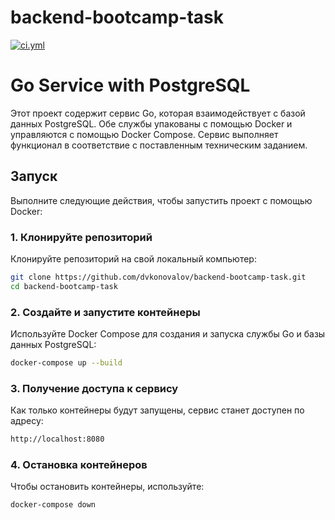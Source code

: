 # backend-bootcamp-task

[![ci.yml](https://github.com/dvkonovalov/backend-bootcamp-task/actions/workflows/ci.yml/badge.svg)](https://github.com/dvkonovalov/backend-bootcamp-task/actions/workflows/ci.yml)

# Go Service with PostgreSQL

Этот проект содержит сервис Go, которая взаимодействует с базой данных PostgreSQL. Обе службы упакованы с помощью Docker и управляются с помощью Docker Compose.
Сервис выполняет функционал в соответствие с поставленным техническим заданием.

## Запуск

Выполните следующие действия, чтобы запустить проект с помощью Docker:

### 1. Клонируйте репозиторий

Клонируйте репозиторий на свой локальный компьютер:

```bash
git clone https://github.com/dvkonovalov/backend-bootcamp-task.git
cd backend-bootcamp-task
```

### 2. Создайте и запустите контейнеры

Используйте Docker Compose для создания и запуска службы Go и базы данных PostgreSQL:

```bash
docker-compose up --build
```

### 3. Получение доступа к сервису
   Как только контейнеры будут запущены, сервис станет доступен по адресу:

```bash
http://localhost:8080
```

### 4. Остановка контейнеров
Чтобы остановить контейнеры, используйте:

```bash
docker-compose down
```